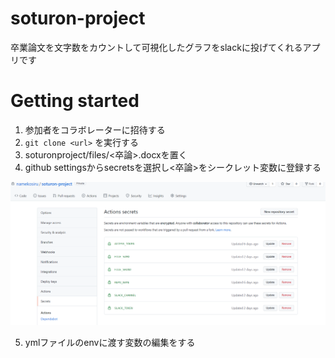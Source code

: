 # soturon-project
卒業論文を文字数をカウントして可視化したグラフをslackに投げてくれるアプリです

# Getting started
1. 参加者をコラボレーターに招待する
2. `git clone <url>` を実行する
3. soturonproject/files/<卒論>.docxを置く
4. github settingsからsecretsを選択し<卒論>をシークレット変数に登録する
  
![画像の説明](./images/secrets.png)

5. ymlファイルのenvに渡す変数の編集をする

